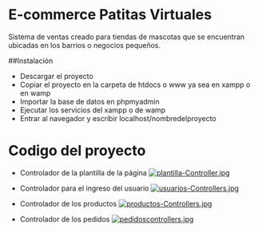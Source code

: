 # E-commerce Patitas Virtuales

Sistema de ventas creado para tiendas de mascotas que se encuentran ubicadas en los barrios o negocios pequeños.

##Instalación

- Descargar el proyecto 
- Copiar el proyecto en la carpeta de htdocs o www ya sea en xampp o en wamp 
- Importar la base de datos en phpmyadmin
- Ejecutar los servicios del xampp o de wamp
- Entrar al navegador y escribir localhost/nombredelproyecto

# Codigo del proyecto

- Controlador de la plantilla de la página
[![plantilla-Controller.jpg](https://i.postimg.cc/4NZ58YVK/plantilla-Controller.jpg)](https://postimg.cc/F1W3zsPm)

- Controlador para el ingreso del usuario
[![usuarios-Controllers.jpg](https://i.postimg.cc/hPjn7tvm/usuarios-Controllers.jpg)](https://postimg.cc/mh0JvRQZ)

- Controlador de los productos
[![productos-Controllers.jpg](https://i.postimg.cc/RCPFY8nc/productos-Controllers.jpg)](https://postimg.cc/MXQqM95T)

- Controlador de los pedidos
[![pedidoscontrollers.jpg](https://i.postimg.cc/Cxr9TGsr/pedidoscontrollers.jpg)](https://postimg.cc/nX73qQ5q)
